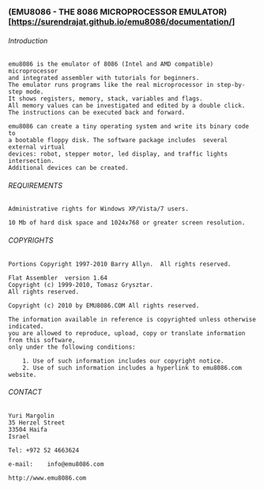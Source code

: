     
    
### (EMU8086  - THE 8086 MICROPROCESSOR EMULATOR)[https://surendrajat.github.io/emu8086/documentation/]
    
    
 ######  Introduction
    
    emu8086 is the emulator of 8086 (Intel and AMD compatible) microprocessor 
    and integrated assembler with tutorials for beginners. 
    The emulator runs programs like the real microprocessor in step-by-step mode.
    It shows registers, memory, stack, variables and flags. 
    All memory values can be investigated and edited by a double click.
    The instructions can be executed back and forward.
    
    emu8086 can create a tiny operating system and write its binary code to
    a bootable floppy disk. The software package includes  several external virtual
    devices: robot, stepper motor, led display, and traffic lights intersection. 
    Additional devices can be created. 
 
 ######   REQUIREMENTS

    Administrative rights for Windows XP/Vista/7 users.
    
    10 Mb of hard disk space and 1024x768 or greater screen resolution.
 
  ######  COPYRIGHTS

    Portions Copyright 1997-2010 Barry Allyn.  All rights reserved.

    Flat Assembler	version 1.64
    Copyright (c) 1999-2010, Tomasz Grysztar.
    All rights reserved.
   
    Copyright (c) 2010 by EMU8086.COM All rights reserved. 
    
    The information available in reference is copyrighted unless otherwise indicated.
    you are allowed to reproduce, upload, copy or translate information from this software,
    only under the following conditions: 
    
        1. Use of such information includes our copyright notice.
        2. Use of such information includes a hyperlink to emu8086.com website. 

 ######   CONTACT       
    
    Yuri Margolin
    35 Herzel Street
    33504 Haifa
    Israel

    Tel: +972 52 4663624

    e-mail:    info@emu8086.com    

    http://www.emu8086.com
    
    
